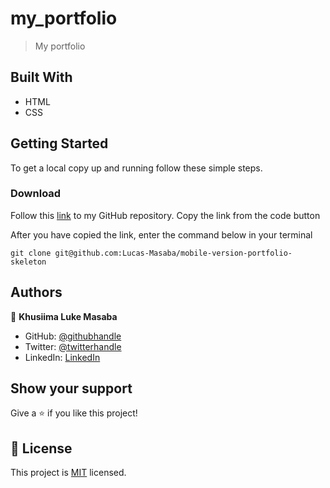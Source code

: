 # my_portfolio

> My portfolio

## Built With

- HTML
- CSS

## Getting Started


To get a local copy up and running follow these simple steps.

### Download 
 
Follow this [link](https://github.com/Lucas-Masaba/mobile-version-portfolio-skeleton.git) to my GitHub repository. Copy the link from the code button
 
After you have copied the link, enter the command below in your terminal
 
`git clone git@github.com:Lucas-Masaba/mobile-version-portfolio-skeleton`

## Authors

👤 **Khusiima Luke Masaba**

- GitHub: [@githubhandle](https://github.com/Lucas-Masaba)
- Twitter: [@twitterhandle](https://twitter.com/MasabaLuke)
- LinkedIn: [LinkedIn](https://linkedin.com/in/khusiima-luke-masaba-59060a121)


## Show your support

Give a ⭐️ if you like this project!

## 📝 License

This project is [MIT](./MIT.md) licensed.